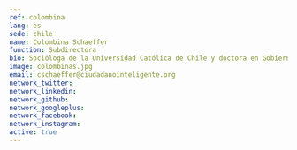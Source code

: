 ```yaml
---
ref: colombina
lang: es
sede: chile
name: Colombina Schaeffer
function: Subdirectora
bio: Socióloga de la Universidad Católica de Chile y doctora en Gobierno y Relaciones Internacionales de la University of Sydney, Australia.
image: colombinas.jpg
email: cschaeffer@ciudadanointeligente.org
network_twitter:
network_linkedin:
network_github:
network_googleplus:
network_facebook:
network_instagram:
active: true
---
```

